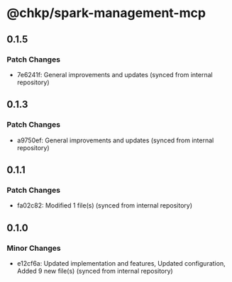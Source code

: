 # @chkp/spark-management-mcp

## 0.1.5

### Patch Changes

- 7e6241f: General improvements and updates (synced from internal repository)

## 0.1.3

### Patch Changes

- a9750ef: General improvements and updates (synced from internal repository)

## 0.1.1

### Patch Changes

- fa02c82: Modified 1 file(s) (synced from internal repository)

## 0.1.0

### Minor Changes

- e12cf6a: Updated implementation and features, Updated configuration, Added 9 new file(s) (synced from internal repository)
